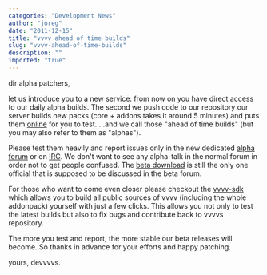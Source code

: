 ```yaml
---
categories: "Development News"
author: "joreg"
date: "2011-12-15"
title: "vvvv ahead of time builds"
slug: "vvvv-ahead-of-time-builds"
description: ""
imported: "true"
---
```



dir alpha patchers,

let us introduce you to a new service: from now on you have direct access to our daily alpha builds. The second we push code to our repository our server builds new packs (core + addons takes it around 5 minutes) and puts them [online](https://vvvv.org/downloads/previews) for you to test. ...and we call those "ahead of time builds" (but you may also refer to them as "alphas").

Please test them heavily and report issues only in the new dedicated [alpha forum](https://discourse.vvvv.org/) or on [IRC](https://betadocs.vvvv.org/chat.html). We don't want to see any alpha-talk in the normal forum in order not to get people confused. The [beta download](https://vvvv.org/downloads) is still the only one official that is supposed to be discussed in the beta forum. 

For those who want to come even closer please checkout the [vvvv-sdk](https://betadocs.vvvv.org/devvvveloping/vvvv-sdk.html) which allows you to build all public sources of vvvv (including the whole addonpack) yourself with just a few clicks. This allows you not only to test the latest builds but also to fix bugs and contribute back to vvvvs repository. 

The more you test and report, the more stable our beta releases will become. So thanks in advance for your efforts and happy patching.

yours,
devvvvs.